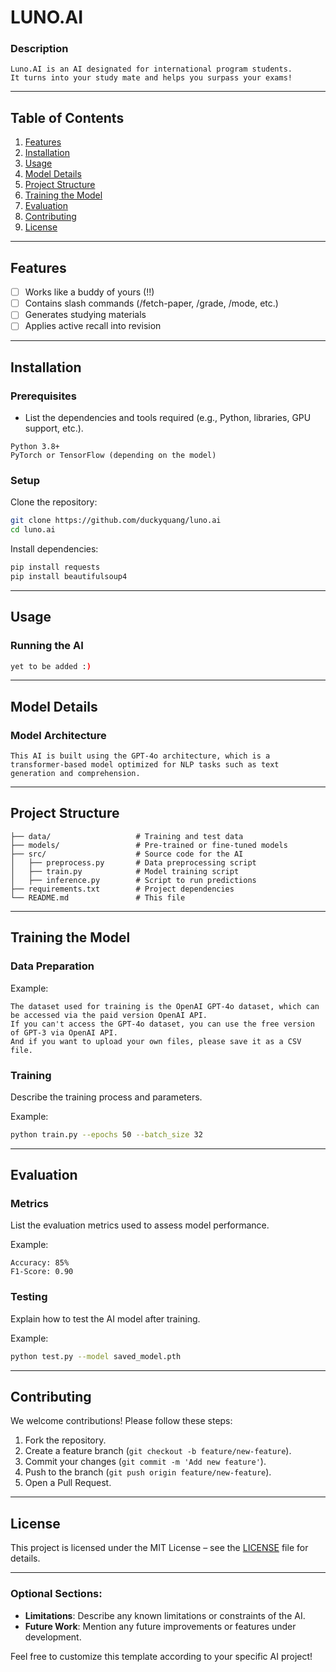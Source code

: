 # LUNO.AI

### Description
```
Luno.AI is an AI designated for international program students.
It turns into your study mate and helps you surpass your exams!
```

---

## Table of Contents

1. [Features](#features)
2. [Installation](#installation)
3. [Usage](#usage)
4. [Model Details](#model-details)
5. [Project Structure](#project-structure)
6. [Training the Model](#training-the-model)
7. [Evaluation](#evaluation)
8. [Contributing](#contributing)
9. [License](#license)

---

## Features
- [ ] Works like a buddy of yours (!!)
- [ ] Contains slash commands (/fetch-paper, /grade, /mode, etc.)
- [ ] Generates studying materials
- [ ] Applies active recall into revision

---

## Installation

### Prerequisites
- List the dependencies and tools required (e.g., Python, libraries, GPU support, etc.).
```
Python 3.8+
PyTorch or TensorFlow (depending on the model)
```

### Setup

Clone the repository:
```bash
git clone https://github.com/duckyquang/luno.ai
cd luno.ai
```

Install dependencies:
```bash
pip install requests
pip install beautifulsoup4
```

---

## Usage

### Running the AI
```bash
yet to be added :)
```

---

## Model Details

### Model Architecture
```
This AI is built using the GPT-4o architecture, which is a transformer-based model optimized for NLP tasks such as text generation and comprehension.
```

---

## Project Structure

```
├── data/                   # Training and test data
├── models/                 # Pre-trained or fine-tuned models
├── src/                    # Source code for the AI
│   ├── preprocess.py       # Data preprocessing script
│   ├── train.py            # Model training script
│   ├── inference.py        # Script to run predictions
├── requirements.txt        # Project dependencies
└── README.md               # This file
```

---

## Training the Model

### Data Preparation

Example:
```
The dataset used for training is the OpenAI GPT-4o dataset, which can be accessed via the paid version OpenAI API.
If you can't access the GPT-4o dataset, you can use the free version of GPT-3 via OpenAI API.
And if you want to upload your own files, please save it as a CSV file.
```

### Training
Describe the training process and parameters.

Example:
```bash
python train.py --epochs 50 --batch_size 32
```

---

## Evaluation

### Metrics
List the evaluation metrics used to assess model performance.

Example:
```
Accuracy: 85%
F1-Score: 0.90
```

### Testing
Explain how to test the AI model after training.

Example:
```bash
python test.py --model saved_model.pth
```

---

## Contributing

We welcome contributions! Please follow these steps:

1. Fork the repository.
2. Create a feature branch (`git checkout -b feature/new-feature`).
3. Commit your changes (`git commit -m 'Add new feature'`).
4. Push to the branch (`git push origin feature/new-feature`).
5. Open a Pull Request.

---

## License

This project is licensed under the MIT License – see the [LICENSE](LICENSE) file for details.

---

### Optional Sections:
- **Limitations**: Describe any known limitations or constraints of the AI.
- **Future Work**: Mention any future improvements or features under development.
  
Feel free to customize this template according to your specific AI project!
